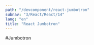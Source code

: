 ```yaml
---
path: "/devcomponent/react-jumbotron"
subnav: "3/React/React/14"
lang: "en"
title: "React Jumbotron"
---
```


#Jumbotron
<reactjumbotron></reactjumbotron>

<reactjumbotron></reactjumbotron>